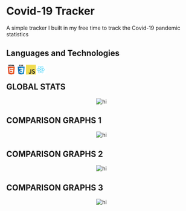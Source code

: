 # Covid-19 Tracker

A simple tracker I built in my free time to track the Covid-19 pandemic statistics

## Languages and Technologies

<img align="left" alt="HTML5" width="26px" src="https://raw.githubusercontent.com/github/explore/80688e429a7d4ef2fca1e82350fe8e3517d3494d/topics/html/html.png" />
<img align="left" alt="CSS3" width="26px" src="https://raw.githubusercontent.com/github/explore/80688e429a7d4ef2fca1e82350fe8e3517d3494d/topics/css/css.png" />
<img align="left" alt="JavaScript" width="26px" src="https://raw.githubusercontent.com/github/explore/80688e429a7d4ef2fca1e82350fe8e3517d3494d/topics/javascript/javascript.png" />
<img align="left" alt="React" width="26px" src="https://raw.githubusercontent.com/github/explore/80688e429a7d4ef2fca1e82350fe8e3517d3494d/topics/react/react.png" />

<br />


## GLOBAL STATS

<p align="center">
  <img src="screenshots/landing.png" alt="hi" class="inline"/>
</p>

## COMPARISON GRAPHS 1

<p align="center">
  <img src="screenshots/login.png" alt="hi" class="inline"/>
</p>

## COMPARISON GRAPHS 2

<p align="center">
  <img src="screenshots/register.png" alt="hi" class="inline"/>
</p>

## COMPARISON GRAPHS 3

<p align="center">
  <img src="screenshots/menu.png" alt="hi" class="inline"/>
</p>

